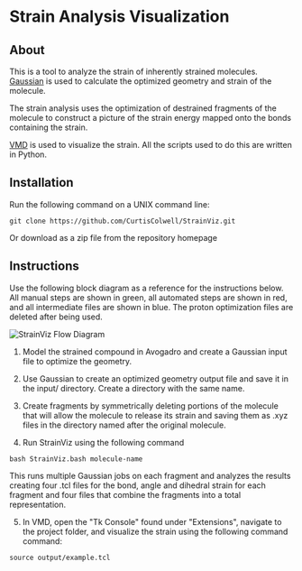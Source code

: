 # Strain Analysis Visualization

## About

This is a tool to analyze the strain of inherently strained molecules. 
[Gaussian](http://gaussian.com/glossary/g09/) is used to calculate the 
optimized geometry and strain of the molecule. 

The strain analysis uses the optimization of destrained fragments of the 
molecule to construct a picture of the strain energy mapped onto the bonds 
containing the strain. 

[VMD](https://www.ks.uiuc.edu/Research/vmd/) is used to visualize the 
strain. All the scripts used to do this are written in Python. 

## Installation

Run the following command on a UNIX command line:
```
git clone https://github.com/CurtisColwell/StrainViz.git
```
Or download as a zip file from the repository homepage

## Instructions

Use the following block diagram as a reference for the instructions below. 
All manual steps are shown in green, all automated steps are shown in 
red, and all intermediate files are shown in blue. The proton optimization 
files are deleted after being used.

![StrainViz Flow Diagram](https://raw.githubusercontent.com/ccolwell/StrainViz/master/flow_diagram.png)

1. Model the strained compound in Avogadro and create a Gaussian 
input file to optimize the geometry.

2. Use Gaussian to create an optimized geometry output file and save it in 
the input/ directory. Create a directory with the same name.

3. Create fragments by symmetrically deleting portions of the molecule 
that will allow the molecule to release its strain and saving them as .xyz 
files in the directory named after the original molecule.

4. Run StrainViz using the following command
```
bash StrainViz.bash molecule-name
```
This runs multiple Gaussian jobs on each fragment and analyzes the results creating 
four .tcl files for the bond, angle and dihedral strain for each fragment and four 
files that combine the fragments into a total representation.

5. In VMD, open the "Tk Console" found under "Extensions", navigate to the 
project folder, and visualize the strain using the following command command:
```
source output/example.tcl
```